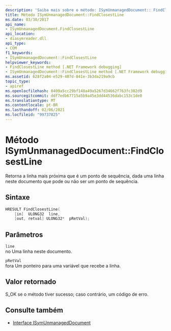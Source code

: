 ```yaml
---
description: 'Saiba mais sobre o método: ISymUnmanagedDocument:: FindClosestLine'
title: Método ISymUnmanagedDocument::FindClosestLine
ms.date: 03/30/2017
api_name:
- ISymUnmanagedDocument.FindClosestLine
api_location:
- diasymreader.dll
api_type:
- COM
f1_keywords:
- ISymUnmanagedDocument::FindClosestLine
helpviewer_keywords:
- FindClosestLine method [.NET Framework debugging]
- ISymUnmanagedDocument::FindClosestLine method [.NET Framework debugging]
ms.assetid: 628f2a04-e529-407d-841e-3b3da219a9cb
topic_type:
- apiref
ms.openlocfilehash: 0409a5cc29bf148a49a5267d34662f763fc302d9
ms.sourcegitcommit: ddf7edb67715a5b9a45e3dd44536dabc153c1de0
ms.translationtype: MT
ms.contentlocale: pt-BR
ms.lasthandoff: 02/06/2021
ms.locfileid: "99737825"
---
```

# <a name="isymunmanageddocumentfindclosestline-method"></a>Método ISymUnmanagedDocument::FindClosestLine

Retorna a linha mais próxima que é um ponto de sequência, dada uma linha neste documento que pode ou não ser um ponto de sequência.  
  
## <a name="syntax"></a>Sintaxe  
  
```cpp  
HRESULT FindClosestLine(  
    [in]  ULONG32  line,  
    [out, retval] ULONG32*  pRetVal);  
```  
  
## <a name="parameters"></a>Parâmetros  

 `line`  
 no Uma linha neste documento.  
  
 `pRetVal`  
 fora Um ponteiro para uma variável que recebe a linha.  
  
## <a name="return-value"></a>Valor retornado  

 S_OK se o método tiver sucesso; caso contrário, um código de erro.  
  
## <a name="see-also"></a>Consulte também

- [Interface ISymUnmanagedDocument](isymunmanageddocument-interface.md)

